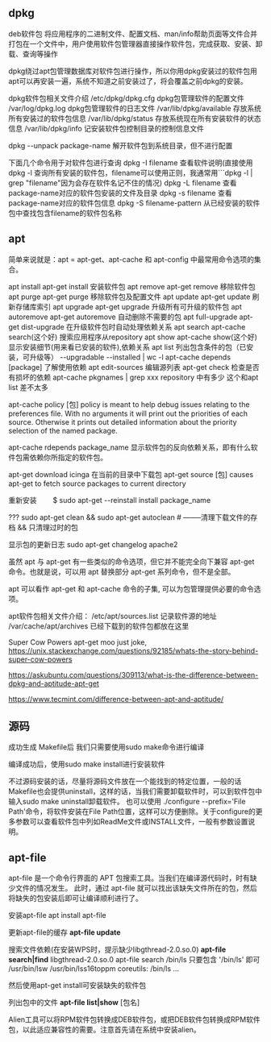 ## dpkg

deb软件包
将应用程序的二进制文件、配置文档、man/info帮助页面等文件合并打包在一个文件中，用户使用软件包管理器直接操作软件包，完成获取、安装、卸载、查询等操作

dpkg绕过apt包管理数据库对软件包进行操作，所以你用dpkg安装过的软件包用apt可以再安装一遍，系统不知道之前安装过了，将会覆盖之前dpkg的安装。

dpkg软件包相关文件介绍
/etc/dpkg/dpkg.cfg dpkg包管理软件的配置文件
/var/log/dpkg.log dpkg包管理软件的日志文件
/var/lib/dpkg/available 存放系统所有安装过的软件包信息
/var/lib/dpkg/status 存放系统现在所有安装软件的状态信息
/var/lib/dpkg/info 记安装软件包控制目录的控制信息文件

dpkg --unpack package-name 解开软件包到系统目录，但不进行配置

下面几个命令用于对软件包进行查询
    dpkg -I filename 查看软件说明(直接使用dpkg -l 查询所有安装的软件包，filename可以使用正则，我通常用```dpkg -l | grep "filename"因为会存在软件名记不住的情况)
    dpkg -L filename 查看package-name对应的软件包安装的文件及目录
    dpkg -s filename 查看package-name对应的软件包信息
    dpkg -S filename-pattern 从已经安装的软件包中查找包含filename的软件包名称


## apt

简单来说就是：apt = apt-get、apt-cache 和 apt-config 中最常用命令选项的集合。

apt install         apt-get install         安装软件包
apt remove          apt-get remove          移除软件包
apt purge           apt-get purge           移除软件包及配置文件
apt update          apt-get update          刷新存储库索引
apt upgrade         apt-get upgrade         升级所有可升级的软件包
apt autoremove      apt-get autoremove      自动删除不需要的包
apt full-upgrade    apt-get dist-upgrade    在升级软件包时自动处理依赖关系
apt search          apt-cache search(这个好)        搜索应用程序从repository
apt show            apt-cache show(这个好)          显示安装细节(用来看已安装的软件),依赖关系
apt list                                    列出包含条件的包（已安装，可升级等）
        --upgradable
        --installed | wc -l
apt-cache depends [package]     了解使用依赖
apt edit-sources    编辑源列表 
apt-get check        检查是否有损坏的依赖
apt-cache pkgnames | grep xxx           repository 中有多少
    这个和apt list 差不太多

apt-cache policy [包]
    policy is meant to help debug issues relating to the preferences file. 
    With no arguments it will print out the priorities of each source. Otherwise it prints out detailed information about the priority selection of the named package.

apt-cache rdepends package_name
    显示软件包的反向依赖关系，即有什么软件包需依赖你所指定的软件包。

apt-get download icinga
    在当前的目录中下载包
apt-get source [包]
    causes apt-get to fetch source packages to current directory 


重新安装
　　$ sudo apt-get --reinstall install package_name

???
sudo apt-get clean && sudo apt-get autoclean # ——–清理下载文件的存档 && 只清理过时的包



显示包的更新日志
    sudo apt-get changelog apache2

虽然 apt 与 apt-get 有一些类似的命令选项，但它并不能完全向下兼容 apt-get 命令。也就是说，可以用 apt 替换部分 apt-get 系列命令，但不是全部。

apt 可以看作 apt-get 和 apt-cache 命令的子集, 可以为包管理提供必要的命令选项。


apt软件包相关文件介绍：
/etc/apt/sources.list 记录软件源的地址
/var/cache/apt/archives 已经下载到的软件包都放在这里


Super Cow Powers
apt-get moo
just joke,
https://unix.stackexchange.com/questions/92185/whats-the-story-behind-super-cow-powers

https://askubuntu.com/questions/309113/what-is-the-difference-between-dpkg-and-aptitude-apt-get

https://www.tecmint.com/difference-between-apt-and-aptitude/





## 源码

成功生成 Makefile后 我们只需要使用sudo make命令进行编译

编译成功后，使用sudo make install进行安装软件

不过源码安装的话，尽量将源码文件放在一个能找到的特定位置，一般的话Makefile也会提供uninstall，这样的话，当我们需要卸载软件时，可以到软件包中输入sudo make uninstall卸载软件。
也可以使用 ./configure --prefix='File Path'命令，将软件安装在File Path位置，这样可以方便删除。关于configure的更多参数可以查看软件包中列如ReadMe文件或INSTALL文件，一般有参数设置说明。








## apt-file

apt-file 是一个命令行界面的 APT 包搜索工具。当我们在编译源代码时，时有缺少文件的情况发生。
此时，通过 apt-file 就可以找出该缺失文件所在的包，然后将缺失的包安装后即可让编译顺利进行了。

安装apt-file
    apt install apt-file

更新apt-file的缓存
    **apt-file update**

搜索文件依赖(在安装WPS时，提示缺少libgthread-2.0.so.0)
    **apt-file search|find** libgthread-2.0.so.0
    apt-file search /bin/ls 只要包含 '/bin/ls' 即可
        /usr/bin/lsw
        /usr/bin/lss16toppm
        coreutils: /bin/ls
        ...

然后使用apt-get install可安装缺失的软件包


列出包中的文件
    **apt-file list|show** [包名]




Alien工具可以将RPM软件包转换成DEB软件包，或把DEB软件包转换成RPM软件包，以此适应兼容性的需要。注意首先请在系统中安装alien。




